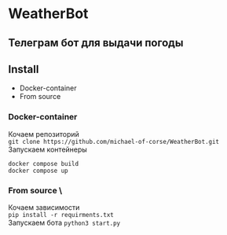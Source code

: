 # WeatherBot
## Телеграм бот для выдачи погоды
## Install
* Docker-container
* From source
### Docker-container
Кочаем репозиторий \
`git clone https://github.com/michael-of-corse/WeatherBot.git`\
Запускаем контейнеры
```
docker compose build
docker compose up
```
### From source \
Кочаем зависимости \
`pip install -r requirments.txt`\
Запускаем бота
`python3 start.py`
